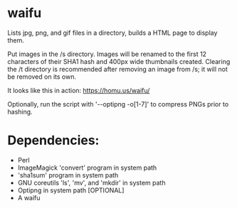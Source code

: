 # waifu
Lists jpg, png, and gif files in a directory, builds a HTML page to display them.

Put images in the /s directory.  Images will be renamed to the first 12 characters of their SHA1 hash and 400px wide thumbnails created.  Clearing the /t directory is recommended after removing an image from /s; it will not be removed on its own.

It looks like this in action: https://homu.us/waifu/

Optionally, run the script with '--optipng -o[1-7]' to compress PNGs prior to hashing.

# Dependencies:
* Perl
* ImageMagick 'convert' program in system path
* 'sha1sum' program in system path
* GNU coreutils 'ls', 'mv', and 'mkdir' in system path
* Optipng in system path [OPTIONAL]
* A waifu
